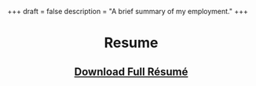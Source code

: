 +++
draft = false
description = "A brief summary of my employment."
+++

<center><h1>Resume</h1></center>

## <p style="text-align: center;"> [Download Full Résumé](/files/resume.pdf) </p> ##

<object data="/files/resume.pdf" style="width: 100%; height: 100%; display: block;"></object>
